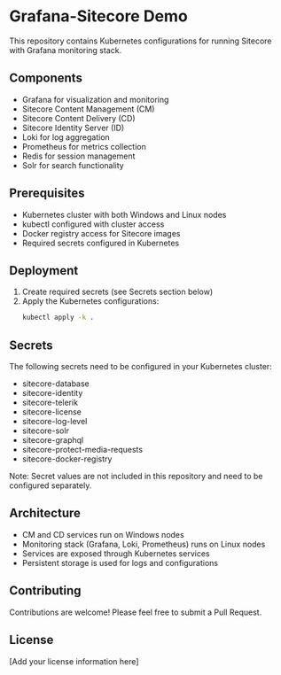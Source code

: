 # Grafana-Sitecore Demo

This repository contains Kubernetes configurations for running Sitecore with Grafana monitoring stack.

## Components

- Grafana for visualization and monitoring
- Sitecore Content Management (CM)
- Sitecore Content Delivery (CD)
- Sitecore Identity Server (ID)
- Loki for log aggregation
- Prometheus for metrics collection
- Redis for session management
- Solr for search functionality

## Prerequisites

- Kubernetes cluster with both Windows and Linux nodes
- kubectl configured with cluster access
- Docker registry access for Sitecore images
- Required secrets configured in Kubernetes

## Deployment

1. Create required secrets (see Secrets section below)
2. Apply the Kubernetes configurations:
   ```bash
   kubectl apply -k .
   ```

## Secrets

The following secrets need to be configured in your Kubernetes cluster:
- sitecore-database
- sitecore-identity
- sitecore-telerik
- sitecore-license
- sitecore-log-level
- sitecore-solr
- sitecore-graphql
- sitecore-protect-media-requests
- sitecore-docker-registry

Note: Secret values are not included in this repository and need to be configured separately.

## Architecture

- CM and CD services run on Windows nodes
- Monitoring stack (Grafana, Loki, Prometheus) runs on Linux nodes
- Services are exposed through Kubernetes services
- Persistent storage is used for logs and configurations

## Contributing

Contributions are welcome! Please feel free to submit a Pull Request.

## License

[Add your license information here] 